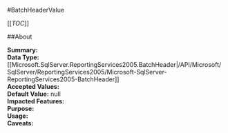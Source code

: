 #BatchHeaderValue

[[_TOC_]]

##About

**Summary:**   
**Data Type:** [[Microsoft.SqlServer.ReportingServices2005.BatchHeader|/API/Microsoft/SqlServer/ReportingServices2005/Microsoft-SqlServer-ReportingServices2005-BatchHeader]]  
**Accepted Values:**   
**Default Value:** null  
**Impacted Features:**   
**Purpose:**   
**Usage:**   
**Caveats:**   

